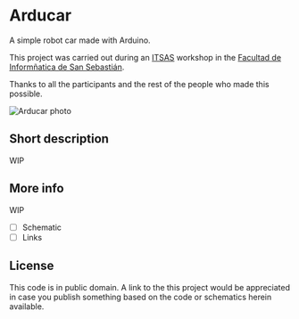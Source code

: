 Arducar
=======
A simple robot car made with Arduino. 

This project was carried out during an [ITSAS](http://ehu.es/itsas) workshop in the [Facultad de Informñatica de San Sebastián](http://www.ehu.es/informatika-fakultatea).  

Thanks to all the participants and the rest of the people who made this possible.  

![Arducar photo](http://inversebit.org/wp-content/uploads/2014/03/arducar01_red.png)

Short description
-----------------
WIP

More info
---------
WIP

- [ ] Schematic  
- [ ] Links

License
-------
This code is in public domain. 
A link to the this project would be appreciated in case you publish something based on the code or schematics herein available.
